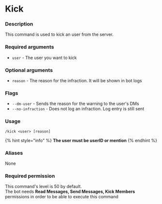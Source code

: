# Kick

### **Description**

This command is used to kick an user from the server.

### **Required arguments**

* `user` - The user you want to kick

### **Optional arguments**

* `reason` - The reason for the infraction. It will be shown in bot logs

### Flags

* `--dm-user` - Sends the reason for the warning to the user's DMs
* `--no-infraction` - Does not log an infraction. Log entry is still sent

### **Usage**

```
/kick <user> [reason]
```

{% hint style="info" %}
**The user must be userID or mention**
{% endhint %}

### **Aliases**

None

### **Required permission**

This command's level is 50 by default.\
The bot needs **Read Messages, Send Messages, Kick Members** permissions in order to be able to execute this command

